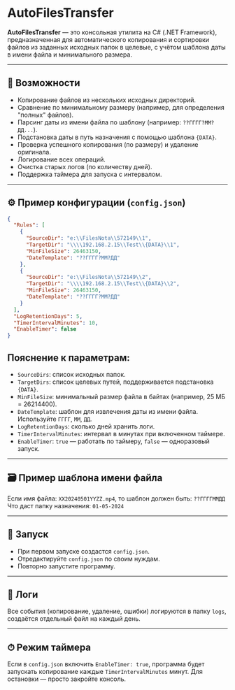 # AutoFilesTransfer

**AutoFilesTransfer** — это консольная утилита на C# (.NET Framework), предназначенная для автоматического копирования и сортировки файлов из заданных исходных папок в целевые, с учётом шаблона даты в имени файла и минимального размера.

---

## 🧰 Возможности

- Копирование файлов из нескольких исходных директорий.
- Сравнение по минимальному размеру (например, для определения "полных" файлов).
- Парсинг даты из имени файла по шаблону (например: `??ГГГГ?ММ?ДД...`).
- Подстановка даты в путь назначения с помощью шаблона `{DATA}`.
- Проверка успешного копирования (по размеру) и удаление оригинала.
- Логирование всех операций.
- Очистка старых логов (по количеству дней).
- Поддержка таймера для запуска с интервалом.

---

## ⚙️ Пример конфигурации (`config.json`)

```json
{
  "Rules": [
    {
      "SourceDir": "e:\\FilesNota\\572149\\1",
      "TargetDir": "\\\\192.168.2.15\\Test\\{DATA}\\1",
      "MinFileSize": 26463150,
      "DateTemplate": "??ГГГГ?ММ?ДД"
    },
    {
      "SourceDir": "e:\\FilesNota\\572149\\2",
      "TargetDir": "\\\\192.168.2.15\\Test\\{DATA}\\2",
      "MinFileSize": 26463150,
      "DateTemplate": "??ГГГГ?ММ?ДД"
    }
  ],
  "LogRetentionDays": 5,
  "TimerIntervalMinutes": 10,
  "EnableTimer": false
}
```

## Пояснение к параметрам:

- `SourceDirs`: список исходных папок.
- `TargetDirs`: список целевых путей, поддерживается подстановка `{DATA}`.
- `MinFileSize`: минимальный размер файла в байтах (например, 25 МБ = 26214400).
- `DateTemplate`: шаблон для извлечения даты из имени файла. Используйте `ГГГГ`, `ММ`, `ДД`.
- `LogRetentionDays`: сколько дней хранить логи.
- `TimerIntervalMinutes`: интервал в минутах при включенном таймере.
- `EnableTimer`: `true` — работать по таймеру, `false` — одноразовый запуск.

---

## 🗃 Пример шаблона имени файла

Если имя файла: `XX20240501YYZZ.mp4`, то шаблон должен быть:
```??ГГГГММДД```
Что даст папку назначения:
```01-05-2024```

---

## 🏁 Запуск

- При первом запуске создастся `config.json`.
- Отредактируйте `config.json` по своим нуждам.
- Повторно запустите программу.

---

## 📂 Логи
Все события (копирование, удаление, ошибки) логируются в папку `logs`, создаётся отдельный файл на каждый день.

---

## ⏱ Режим таймера
Если в `config.json` включить `EnableTimer: true`, программа будет запускать копирование каждые `TimerIntervalMinutes` минут. Для остановки — просто закройте консоль.

